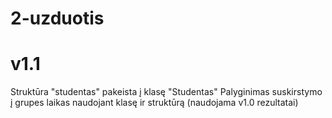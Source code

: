 # 2-uzduotis
# v1.1
Struktūra "studentas" pakeista į klasę "Studentas"
Palyginimas suskirstymo į grupes laikas naudojant klasę ir struktūrą (naudojama v1.0 rezultatai)
